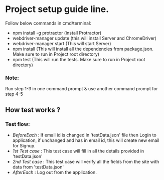 # Project setup guide line.

Follow below commands in cmd/terminal:  
- npm install -g protractor (install Protractor)   
- webdriver-manager update (this will install Server and ChromeDriver)   
- webdriver-manager start (This will start Server)  
- npm install (This will install all the dependencies from package.json. Make sure to run in Project root directory)  
- npm test (This will run the tests. Make sure to run in Project root directory)

### Note: 
Run step 1-3 in one command prompt & use another command prompt for step 4-5

## How test works ?

### Test flow:
- *BeforeEach* :  If email id is changed in 'testData.json' file then Login to application, if unchanged and has <temp> in email id, this will create new email for Signup.
- *1st Test case* : This test case will fill in all the details provided in 'testData.json'
- *2nd Test case* : This test case will verify all the fields from the site with data from 'testData.json'
- *AfterEach* : Log out from the application.

